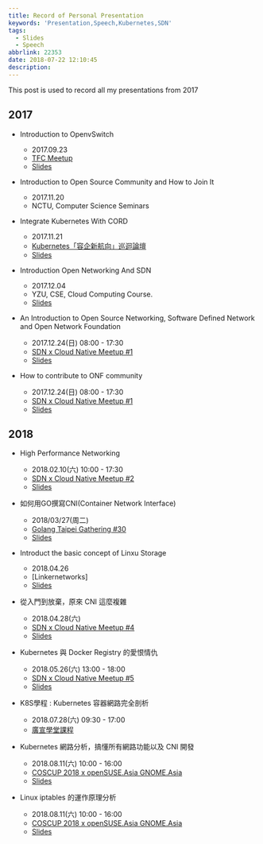 ```yaml
---
title: Record of Personal Presentation
keywords: 'Presentation,Speech,Kubernetes,SDN'
tags:
  - Slides
  - Speech
abbrlink: 22353
date: 2018-07-22 12:10:45
description:
---
```


This post is used to record all my presentations from 2017

<!--more-->

## 2017

- Introduction to OpenvSwitch
    - 2017.09.23
    - [TFC Meetup](https://tfc.kktix.cc/events/sdn-share)
    - [Slides](https://speakerdeck.com/hwchiu/introduction-to-openvswitch)

- Introduction to Open Source Community and How to Join It
    - 2017.11.20
    - NCTU, Computer Science Seminars

- Integrate Kubernetes With CORD
    - 2017.11.21
    - [Kubernetes「容企新航向」巡迴論壇](https://www.accupass.com/event/1710030801581478185326)
    - [Slides](https://speakerdeck.com/hwchiu/an-introduction-of-kubernetes-with-cord)

- Introduction Open Networking And SDN
    - 2017.12.04
    - YZU, CSE, Cloud Computing Course. 
    - [Slides](https://speakerdeck.com/hwchiu/an-introduction-of-open-source-networking-and-sdn)

- An Introduction to Open Source Networking, Software Defined Network and Open Network Foundation
    - 2017.12.24(日) 08:00 - 17:30
    - [SDN x Cloud Native Meetup #1](https://www.meetup.com/Cloud-Native-User-Group-Taiwan/events/245495423/)
    - [Slides](https://goo.gl/rSXu21)

- How to contribute to ONF community
    - 2017.12.24(日) 08:00 - 17:30
    - [SDN x Cloud Native Meetup #1](https://www.meetup.com/Cloud-Native-User-Group-Taiwan/events/245495423/)
    - [Slides](https://goo.gl/rgksbM)


## 2018

- High Performance Networking
    - 2018.02.10(六) 10:00 - 17:30
    - [SDN x Cloud Native Meetup #2](https://www.meetup.com/Cloud-Native-User-Group-Taiwan/events/247117070/)
    - [Slides](https://goo.gl/VBvk49)

- 如何用GO撰寫CNI(Container Network Interface)
    - 2018/03/27(周二)
    - [Golang Taipei Gathering #30](https://golang.kktix.cc/events/gtg30)
    - [Slides](https://www.slideshare.net/hongweiqiu/writing-the-container-network-interfacecni-plugin-in-golang-92128553)

- Introduct the basic concept of Linxu Storage
	- 2018.04.26
	- [Linkernetworks]
	- [Slides](https://www.slideshare.net/hongweiqiu/the-basic-concept-of-linux-filesystem)

- 從入門到放棄，原來 CNI 這麼複雜
    - 2018.04.28(六)
    - [SDN x Cloud Native Meetup #4](https://www.meetup.com/Cloud-Native-User-Group-Taiwan/events/249626294/)
    - [Slides](https://goo.gl/3AAC91)

- Kubernetes 與 Docker Registry 的愛恨情仇
    - 2018.05.26(六) 13:00 - 18:00
    - [SDN x Cloud Native Meetup #5](https://www.meetup.com/Cloud-Native-User-Group-Taiwan/events/250809107/)
    - [Slides](https://goo.gl/pjnzZJ)

- K8S學程 : Kubernetes 容器網路完全剖析
	- 2018.07.28(六) 09:30 - 17:00
	- [廣宣學堂課程](https://broadmission.kktix.cc/events/446743e4-20421a-a8b2bf-f04436-copy-6)

- Kubernetes 網路分析，搞懂所有網路功能以及 CNI 開發
    - 2018.08.11(六) 10:00 - 16:00
    - [COSCUP 2018 x openSUSE.Asia GNOME.Asia](https://2018.coscup.org/programs/kubernetes-cni/)
    - [Slides](https://www.slideshare.net/hongweiqiu/overview-of-kubernetes-network-functions)

- Linux iptables 的運作原理分析
    - 2018.08.11(六) 10:00 - 16:00
    - [COSCUP 2018 x openSUSE.Asia GNOME.Asia](https://2018.coscup.org/programs/linux-iptables/)
    - [Slides](https://www.slideshare.net/hongweiqiu/understand-the-iptables-step-by-step-109650841)

